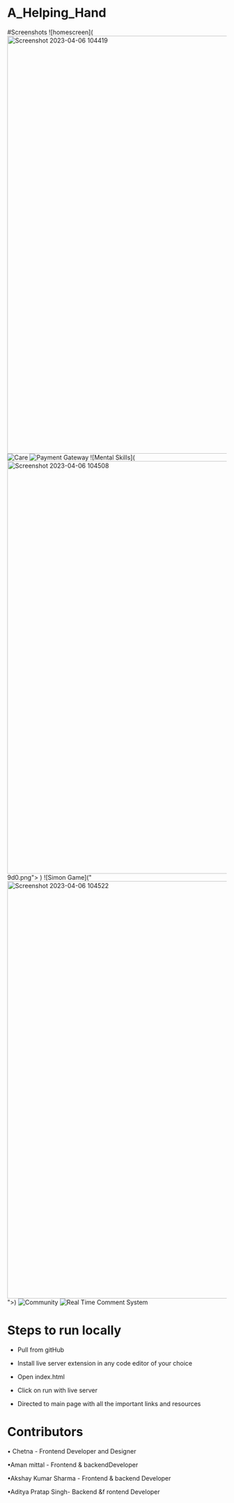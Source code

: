 # A_Helping_Hand
#Screenshots
![homescreen](<img width="959" alt="Screenshot 2023-04-06 104419" src="https://user-images.githubusercontent.com/122734275/230278670-a26fef11-f375-42fd-aeef-00973dd27576.png">
![Care](<img width="924" alt="Screenshot 2023-04-06 104451" src="https://user-images.githubusercontent.com/122734275/230278682-b9349c85-f584-4a48-b64b-9ad52ac6c3c4.png">
)
![Payment Gateway](<img width="941" alt="Screenshot 2023-04-06 104557" src="https://user-images.githubusercontent.com/122734275/230278691-380a35de-28e2-45e2-9b70-df8b354b2">)
![Mental Skills](<img width="947" alt="Screenshot 2023-04-06 104508" src="https://user-images.githubusercontent.com/122734275/230278702-6d62c25d-b836-41ed-831c-1f24cf2dc04a.png">
9d0.png">
)
![Simon Game]("<img width="958" alt="Screenshot 2023-04-06 104522" src="https://user-images.githubusercontent.com/122734275/230278716-a6c6c028-7986-4f8f-8027-6aca05f371d9.png">">)
![Community]()
![Real Time Comment System](<img width="955" alt="Screenshot 2023-04-06 104742" src="https://user-images.githubusercontent.com/122734275/230278757-45a2e2e7-34e1-4b8a-8ac8-a6d81cfadd94.png">
)
# Steps to run locally
- Pull from gitHub

- Install live server extension in any code editor of your choice
- Open index.html 

- Click on run with live server

- Directed to main page with all the important links and resources 



# Contributors
• Chetna - Frontend Developer and Designer

•Aman mittal - Frontend & backendDeveloper

•Akshay Kumar Sharma - Frontend & backend Developer

•Aditya Pratap Singh- Backend &f rontend Developer
